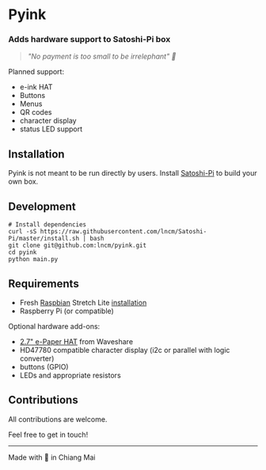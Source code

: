 # Pyink

### Adds hardware support to Satoshi-Pi box 

> *"No payment is too small to be irrelephant" 🐘*


Planned support:
* e-ink HAT
* Buttons
* Menus
* QR codes
* character display
* status LED support

Installation
---
Pyink is not meant to be run directly by users.
Install [Satoshi-Pi](https://github.com/lncm/Satoshi-Pi) to build your own box.

Development
---

```
# Install dependencies
curl -sS https://raw.githubusercontent.com/lncm/Satoshi-Pi/master/install.sh | bash
git clone git@github.com:lncm/pyink.git
cd pyink
python main.py
```

Requirements
---
* Fresh [Raspbian](https://www.raspberrypi.org/downloads/raspbian/) Stretch Lite [installation](https://www.raspberrypi.org/documentation/installation/installing-images/README.md)
* Raspberry Pi (or compatible)

Optional hardware add-ons:
* [2.7" e-Paper HAT](https://www.waveshare.com/product/2.7inch-e-paper-hat-b.htm) from Waveshare
* HD47780 compatible character display (i2c or parallel with logic converter)
* buttons (GPIO)
* LEDs and appropriate resistors


Contributions
---
All contributions are welcome.

Feel free to get in touch!

---

Made with 🥩 in Chiang Mai